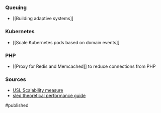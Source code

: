 
### Queuing 
- [[Building adaptive systems]]

### Kubernetes
- [[Scale Kubernetes pods based on domain events]]

### PHP
- [[Proxy for Redis and Memcached]] to reduce connections from PHP

### Sources
- [USL Scalability measure](http://www.perfdynamics.com/Manifesto/USLscalability.html)
- [sled theoretical performance guide](http://sled.rs/perf)

#published 